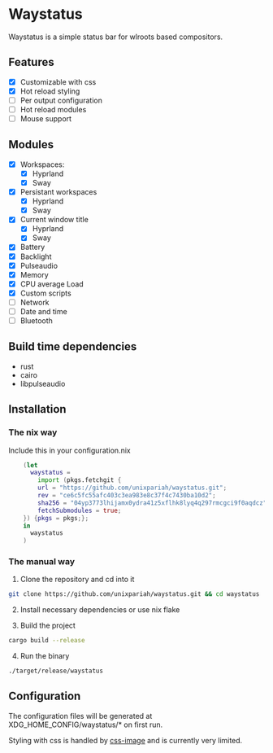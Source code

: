 # Waystatus

Waystatus is a simple status bar for wlroots based compositors.

## Features

- [x] Customizable with css
- [x] Hot reload styling
- [ ] Per output configuration
- [ ] Hot reload modules
- [ ] Mouse support

## Modules

- [x] Workspaces:
    - [x] Hyprland
    - [x] Sway
- [x] Persistant workspaces
    - [x] Hyprland
    - [x] Sway
- [x] Current window title
    - [x] Hyprland
    - [x] Sway
- [x] Battery
- [x] Backlight
- [x] Pulseaudio
- [x] Memory
- [x] CPU average Load
- [x] Custom scripts
- [ ] Network
- [ ] Date and time
- [ ] Bluetooth

## Build time dependencies

- rust
- cairo
- libpulseaudio

## Installation

### The nix way

Include this in your configuration.nix

```nix
    (let
      waystatus =
        import (pkgs.fetchgit {
        url = "https://github.com/unixpariah/waystatus.git";
        rev = "ce6c5fc55afc403c3ea983e8c37f4c7430ba10d2";
        sha256 = "04yp3773lhijamx0ydra41z5xflhk8lyq4q297rmcgci9f0aqdcz";
        fetchSubmodules = true;
    }) {pkgs = pkgs;};
    in
      waystatus
    )
```

### The manual way

1. Clone the repository and cd into it

```sh
git clone https://github.com/unixpariah/waystatus.git && cd waystatus
```

2. Install necessary dependencies or use nix flake

3. Build the project

```sh
cargo build --release
```

4. Run the binary

```sh
./target/release/waystatus
```

## Configuration

The configuration files will be generated at XDG_HOME_CONFIG/waystatus/* on first run.

Styling with css is handled by [css-image](https://github.com/unixpariah/css-image) and is currently very limited.
